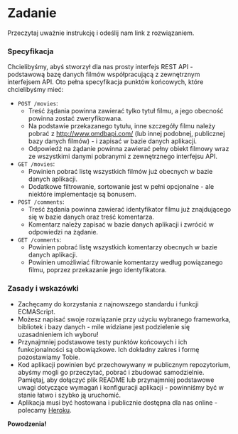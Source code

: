 # Zadanie

Przeczytaj uważnie instrukcję i odeślij nam link z rozwiązaniem.

### Specyfikacja

Chcielibyśmy, abyś stworzył dla nas prosty interfejs REST API - podstawową bazę danych filmów współpracującą z zewnętrznym interfejsem API. Oto pełna specyfikacja punktów końcowych, które chcielibyśmy mieć:

* `POST /movies`:
  * Treść żądania powinna zawierać tylko tytuł filmu, a jego obecność powinna zostać zweryfikowana.
  * Na podstawie przekazanego tytułu, inne szczegóły filmu należy pobrać z http://www.omdbapi.com/ (lub innej podobnej, publicznej bazy danych filmów) - i zapisać w bazie danych aplikacji.
  * Odpowiedź na żądanie powinna zawierać pełny obiekt filmowy wraz ze wszystkimi danymi pobranymi z zewnętrznego interfejsu API.
* `GET /movies`:
  * Powinien pobrać listę wszystkich filmów już obecnych w bazie danych aplikacji.
  * Dodatkowe filtrowanie, sortowanie jest w pełni opcjonalne - ale niektóre implementacje są bonusem.
* `POST /comments`:
  * Treść żądania powinna zawierać identyfikator filmu już znajdującego się w bazie danych oraz treść komentarza.
  * Komentarz należy zapisać w bazie danych aplikacji i zwrócić w odpowiedzi na żądanie.
* `GET /comments`:
  * Powinien pobrać listę wszystkich komentarzy obecnych w bazie danych aplikacji.
  * Powinien umożliwiać filtrowanie komentarzy według powiązanego filmu, poprzez przekazanie jego identyfikatora.

### Zasady i wskazówki

* Zachęcamy do korzystania z najnowszego standardu i funkcji ECMAScript.
* Możesz napisać swoje rozwiązanie przy użyciu wybranego frameworka, bibliotek i bazy danych - mile widziane jest podzielenie się uzasadnieniem ich wyboru!
* Przynajmniej podstawowe testy punktów końcowych i ich funkcjonalności są obowiązkowe. Ich dokładny zakres i formę pozostawiamy Tobie.
* Kod aplikacji powinien być przechowywany w publicznym repozytorium, abyśmy mogli go przeczytać, pobrać i zbudować samodzielnie. Pamiętaj, aby dołączyć plik README lub przynajmniej podstawowe uwagi dotyczące wymagań i konfiguracji aplikacji - powinniśmy być w stanie łatwo i szybko ją uruchomić.
* Aplikacja musi być hostowana i publicznie dostępna dla nas online - polecamy [Heroku](https://heroku.com).

**Powodzenia!**
